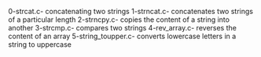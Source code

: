 0-strcat.c- concatenating two strings
1-strncat.c- concatenates two strings of a particular length
2-strncpy.c- copies the content of a string into another
3-strcmp.c- compares two strings
4-rev_array.c- reverses the content of an array
5-string_toupper.c- converts lowercase letters in a string to uppercase
